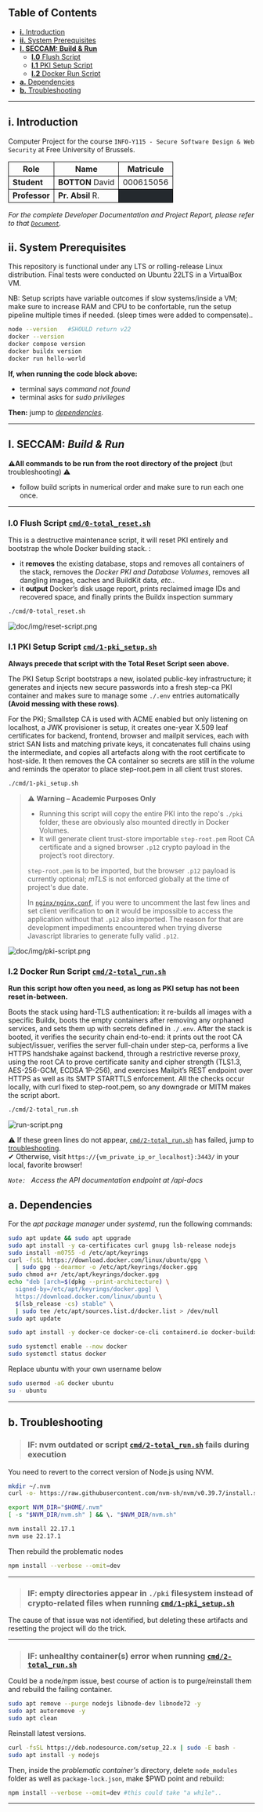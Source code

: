 
## Table of Contents
- [**i.** Introduction](#i-introduction)
- [**ii.** System Prerequisites](#ii-system-prerequisites)
- **[I. SECCAM: Build & Run](#i-seccam-build--run)**
    - [**I.0** Flush Script ](#i0-flush-script-cmd0-total_resetsh)
    - [**I.1** PKI Setup Script](#i1-pki-setup-script-cmd1-pki_setupsh)
    - [**I.2** Docker Run Script](#i2-docker-run-script-cmd2-total_runsh)
- [**a.** Dependencies](#a-dependencies)
- [**b.** Troubleshooting](#b-troubleshooting)

---

## i. Introduction

Computer Project for the course `INFO-Y115 - Secure Software Design & Web Security` at Free University of Brussels.


<table style="width:100%; border-collapse: collapse;">
  <tr>
    <th style="border: 1px solid black;">Role</th>
    <th style="border: 1px solid black;">Name</th>
    <th style="border: 1px solid black;">Matricule</th>
  </tr>
  <tr>
    <td style="border: 1px solid black;"><b>Student</b></td>
    <td style="border: 1px solid black;"><b>BOTTON</b> David</td>
    <td style="border: 1px solid black;">000615056</td>
  </tr>
  <tr>
    <td style="border: 1px solid black;"><b>Professor</b></td>
    <td style="border: 1px solid black;"><b>Pr. Absil</b> R.</td>
    <td style="border: 1px solid black; background-color: #24292e;"></td>
  </tr>
</table>

*For the complete Developer Documentation and Project Report, please refer to that [`Document`](doc/mission_report-ULB615056.pdf).*


## ii. System Prerequisites

This repository is functional under any LTS or rolling-release Linux distribution. Final tests were conducted on Ubuntu 22LTS in a VirtualBox VM.

NB: Setup scripts have variable outcomes if slow systems/inside a VM; make sure to increase RAM and CPU to be confortable, run the setup pipeline multiple times if needed. (sleep times were added to compensate).. 

```bash
node --version   #SHOULD return v22
docker --version
docker compose version
docker buildx version
docker run hello-world
```
**If, when running the code block above:**
- terminal says *command not found* 
- terminal asks for *sudo privileges*

**Then:** jump to *[dependencies](#a-dependencies)*.

---

## I. SECCAM: *Build & Run*  
**⚠️All commands to be run from the root directory of the project** (but troubleshooting) ⚠️
- follow build scripts in numerical order and make sure to run each one once.

---

### I.0 Flush Script [`cmd/0-total_reset.sh`](cmd/0-total_reset.sh)

This is a destructive maintenance script, it will reset PKI entirely and bootstrap the whole Docker building stack.
:
- it **removes** the existing database, stops and removes all containers of the stack,
  removes the *Docker PKI and Database Volumes*, removes all dangling images, caches and
  BuildKit data, *etc..*
- it **output** Docker’s disk usage
  report, prints reclaimed image IDs and recovered space, and finally prints the Buildx inspection
  summary
```bash
./cmd/0-total_reset.sh
```

![doc/img/reset-script.png](doc/img/reset-script.png)

### I.1 PKI Setup Script [`cmd/1-pki_setup.sh`](cmd/1-pki_setup.sh)

**Always precede that script with the Total Reset Script seen above.** 

The PKI Setup Script bootstraps a new, isolated public-key infrastructure; it generates and injects new secure passwords into a fresh step-ca PKI container and makes sure to manage some `./.env` entries automatically **(Avoid messing with these rows)**.


For the PKI; Smallstep CA is used with ACME enabled but only listening on localhost,
a JWK provisioner is setup, it creates one-year X.509 leaf certificates for backend, frontend, browser and mailpit services, each with strict SAN lists and matching private keys, it concatenates full chains using the intermediate, and copies all artefacts
along with the root certificate to host-side. It then removes the CA container so secrets
are still in the volume and reminds the operator to place step-root.pem in all client trust stores.

```bash
./cmd/1-pki_setup.sh
```

> ⚠️ **Warning – Academic Purposes Only**
> - Running this script will copy the entire PKI into the repo's `./pki` folder, these are obviously also mounted directly in Docker Volumes.
> - It will generate client trust-store importable `step-root.pem` Root CA certificate and a signed browser `.p12` crypto payload in the project’s root directory.
> 
> `step-root.pem` is to be imported, but the browser `.p12` payload is currently optional; *mTLS* is not enforced globally at the time of project's due date. 
> 
> In [`nginx/nginx.conf`](nginx/nginx.conf), if you were to uncomment the last few lines and set client verification to **on**  it would be impossible to access the application without that `.p12` also imported. The reason for that are development impediments encountered when trying diverse Javascript libraries to generate fully valid `.p12`.


![doc/img/pki-script.png](doc/img/pki-script.png)


### I.2 Docker Run Script [`cmd/2-total_run.sh`](cmd/2-total_run.sh)

**Run this script how often you need, as long as PKI setup has not been reset in-between.**

Boots the stack using hard-TLS authentication: it re-builds all images with a specific Buildx, boots the empty containers after removing any orphaned services, and sets them up with secrets defined in `./.env`. After the stack is booted, it verifies the security chain end-to-end: it prints out the root CA subject/issuer, verifies the server full-chain under step-ca, performs a live HTTPS handshake against backend, through a restrictive reverse proxy, using the root CA to prove certificate sanity and cipher strength (TLS1.3, AES-256-GCM, ECDSA 1P-256), and exercises Mailpit’s REST endpoint over HTTPS as well as its SMTP STARTTLS enforcement. All the checks occur locally, with curl fixed to step-root.pem, so any downgrade or MITM makes the script abort.

```bash
./cmd/2-total_run.sh
```
![run-script.png](doc/img/run-script.png)

⚠ If these green lines do not appear, [`cmd/2-total_run.sh`](cmd/2-total_run.sh) has failed, jump to ️[troubleshooting](#b-troubleshooting).
\
✔ Otherwise, visit `https://{vm_private_ip_or_localhost}:3443/` in your local, favorite browser!

*``Note: `` Access the API documentation endpoint at  /api-docs*
## a. Dependencies
For the *apt package manager* under *systemd*, run the following commands:
```bash
sudo apt update && sudo apt upgrade
sudo apt install -y ca-certificates curl gnupg lsb-release nodejs
sudo install -m0755 -d /etc/apt/keyrings
curl -fsSL https://download.docker.com/linux/ubuntu/gpg \
  | sudo gpg --dearmor -o /etc/apt/keyrings/docker.gpg
sudo chmod a+r /etc/apt/keyrings/docker.gpg
echo "deb [arch=$(dpkg --print-architecture) \
  signed-by=/etc/apt/keyrings/docker.gpg] \
  https://download.docker.com/linux/ubuntu \
  $(lsb_release -cs) stable" \
  | sudo tee /etc/apt/sources.list.d/docker.list > /dev/null
sudo apt update
```
```bash
sudo apt install -y docker-ce docker-ce-cli containerd.io docker-buildx-plugin docker-compose-plugin
```
```bash
sudo systemctl enable --now docker
sudo systemctl status docker
```
Replace ubuntu with your own username below
```bash
sudo usermod -aG docker ubuntu
su - ubuntu
```

---

## b. Troubleshooting
> ### IF: nvm outdated or script [`cmd/2-total_run.sh`](cmd/2-total_run.sh) fails during execution
You need to revert to the correct version of Node.js using NVM.
```bash
mkdir ~/.nvm
curl -o- https://raw.githubusercontent.com/nvm-sh/nvm/v0.39.7/install.sh | bash

export NVM_DIR="$HOME/.nvm"
[ -s "$NVM_DIR/nvm.sh" ] && \. "$NVM_DIR/nvm.sh"

nvm install 22.17.1
nvm use 22.17.1
```
Then rebuild the problematic nodes
```bash
npm install --verbose --omit=dev 
```

---

> ### IF: empty directories appear in `./pki` filesystem instead of crypto-related files when running [`cmd/1-pki_setup.sh`](cmd/1-pki_setup.sh)
The cause of that issue was not identified, but deleting these artifacts and resetting the project will do the trick.

---

> ### IF: unhealthy container(s) error when running [`cmd/2-total_run.sh`](cmd/2-total_run.sh)
Could be a node/npm issue, best course of action is to purge/reinstall them and rebuild the failing container.
```bash
sudo apt remove --purge nodejs libnode-dev libnode72 -y
sudo apt autoremove -y
sudo apt clean
```
Reinstall latest versions.
```bash
curl -fsSL https://deb.nodesource.com/setup_22.x | sudo -E bash -
sudo apt install -y nodejs
```
Then, inside the *problematic container's* directory, delete `node_modules` folder as well as `package-lock.json`, make $PWD point and rebuild:
```bash
npm install --verbose --omit=dev #this could take "a while"..
```

---
